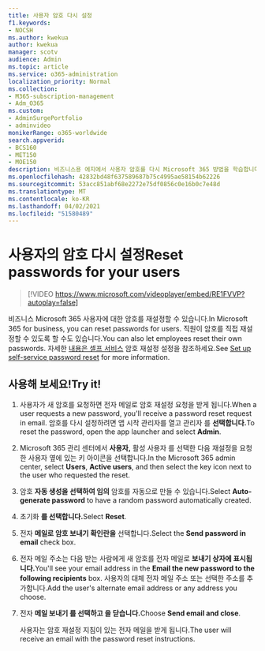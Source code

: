 ```yaml
---
title: 사용자 암호 다시 설정
f1.keywords:
- NOCSH
ms.author: kwekua
author: kwekua
manager: scotv
audience: Admin
ms.topic: article
ms.service: o365-administration
localization_priority: Normal
ms.collection:
- M365-subscription-management
- Adm_O365
ms.custom:
- AdminSurgePortfolio
- adminvideo
monikerRange: o365-worldwide
search.appverid:
- BCS160
- MET150
- MOE150
description: 비즈니스용 에지에서 사용자 암호를 다시 Microsoft 365 방법을 학습합니다.
ms.openlocfilehash: 42832bd48f637589687b75c4995ae58154b62226
ms.sourcegitcommit: 53acc851abf68e2272e75df0856c0e16b0c7e48d
ms.translationtype: MT
ms.contentlocale: ko-KR
ms.lasthandoff: 04/02/2021
ms.locfileid: "51580489"
---
```

# <a name="reset-passwords-for-your-users"></a><span data-ttu-id="410ff-103">사용자의 암호 다시 설정</span><span class="sxs-lookup"><span data-stu-id="410ff-103">Reset passwords for your users</span></span>

> [!VIDEO https://www.microsoft.com/videoplayer/embed/RE1FVVP?autoplay=false]

<span data-ttu-id="410ff-104">비즈니스 Microsoft 365 사용자에 대한 암호를 재설정할 수 있습니다.</span><span class="sxs-lookup"><span data-stu-id="410ff-104">In Microsoft 365 for business, you can reset passwords for users.</span></span> <span data-ttu-id="410ff-105">직원이 암호를 직접 재설정할 수 있도록 할 수도 있습니다.</span><span class="sxs-lookup"><span data-stu-id="410ff-105">You can also let employees reset their own passwords.</span></span> <span data-ttu-id="410ff-106">자세한 [내용은 셀프 서비스](set-up-self-serve-password-reset.md) 암호 재설정 설정을 참조하세요.</span><span class="sxs-lookup"><span data-stu-id="410ff-106">See [Set up self-service password reset](set-up-self-serve-password-reset.md) for more information.</span></span>

## <a name="try-it"></a><span data-ttu-id="410ff-107">사용해 보세요!</span><span class="sxs-lookup"><span data-stu-id="410ff-107">Try it!</span></span>

1. <span data-ttu-id="410ff-108">사용자가 새 암호를 요청하면 전자 메일로 암호 재설정 요청을 받게 됩니다.</span><span class="sxs-lookup"><span data-stu-id="410ff-108">When a user requests a new password, you'll receive a password reset request in email.</span></span> <span data-ttu-id="410ff-109">암호를 다시 설정하려면 앱 시작 관리자를 열고 관리자 를 **선택합니다.**</span><span class="sxs-lookup"><span data-stu-id="410ff-109">To reset the password, open the app launcher and select **Admin**.</span></span>
1. <span data-ttu-id="410ff-110">Microsoft 365 관리 센터에서 **사용자,** 활성 사용자 를 선택한 다음 재설정을 요청한 사용자 옆에 있는 키 아이콘을 선택합니다.</span><span class="sxs-lookup"><span data-stu-id="410ff-110">In the Microsoft 365 admin center, select **Users**,  **Active users**, and then select the key icon next to the user who requested the reset.</span></span>
1. <span data-ttu-id="410ff-111">암호 **자동 생성을 선택하여 임의** 암호를 자동으로 만들 수 있습니다.</span><span class="sxs-lookup"><span data-stu-id="410ff-111">Select **Auto-generate password** to have a random password automatically created.</span></span>
1. <span data-ttu-id="410ff-112">초기화 **를 선택합니다.**</span><span class="sxs-lookup"><span data-stu-id="410ff-112">Select **Reset**.</span></span>
1. <span data-ttu-id="410ff-113">전자 **메일로 암호 보내기 확인란을** 선택합니다.</span><span class="sxs-lookup"><span data-stu-id="410ff-113">Select the **Send password in email** check box.</span></span>
1. <span data-ttu-id="410ff-114">전자 메일 주소는 다음 받는 사람에게 새 암호를 전자 메일로 **보내기 상자에 표시됩니다.**</span><span class="sxs-lookup"><span data-stu-id="410ff-114">You'll see your email address in the **Email the new password to the following recipients** box.</span></span> <span data-ttu-id="410ff-115">사용자의 대체 전자 메일 주소 또는 선택한 주소를 추가합니다.</span><span class="sxs-lookup"><span data-stu-id="410ff-115">Add the user's alternate email address or any address you choose.</span></span>
1. <span data-ttu-id="410ff-116">전자 **메일 보내기 를 선택하고 을 닫습니다.**</span><span class="sxs-lookup"><span data-stu-id="410ff-116">Choose **Send email and close**.</span></span>

    <span data-ttu-id="410ff-117">사용자는 암호 재설정 지침이 있는 전자 메일을 받게 됩니다.</span><span class="sxs-lookup"><span data-stu-id="410ff-117">The user will receive an email with the password reset instructions.</span></span>